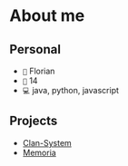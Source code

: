 # About me  

## Personal
- `👤` Florian
- `🦙` 14
- `💻` java, python, javascript

## Projects
- [Clan-System](https://github.com/JohnDamonDE/ClanSystem)
- [Memoria](https://github.com/MemoriaGroup)
